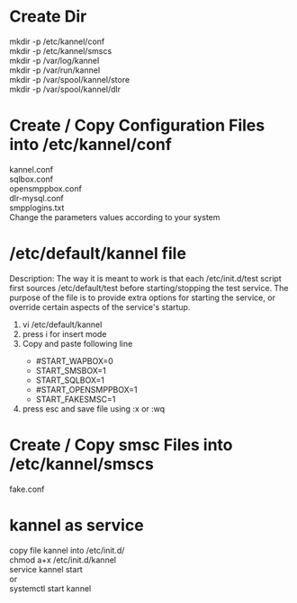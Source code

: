 # Create Dir
mkdir -p /etc/kannel/conf<br/>
mkdir -p /etc/kannel/smscs<br/>
mkdir -p /var/log/kannel<br/>
mkdir -p /var/run/kannel<br/>
mkdir -p /var/spool/kannel/store<br/>
mkdir -p /var/spool/kannel/dlr<br/>

# Create / Copy Configuration Files into /etc/kannel/conf
kannel.conf<br/>
sqlbox.conf<br/>
opensmppbox.conf<br/>
dlr-mysql.conf <br/>
smpplogins.txt <br/>
Change the parameters values according to your system

# /etc/default/kannel file
Description: The way it is meant to work is that each /etc/init.d/test script first sources /etc/default/test before starting/stopping the test service. The purpose of the file is to provide extra options for starting the service, or override certain aspects of the service's startup.
<ol>
  <li>vi /etc/default/kannel</li>
  <li>press i for insert mode</li>
  <li>Copy and paste following line</li>
  <ul>
    <li>#START_WAPBOX=0</li>
    <li>START_SMSBOX=1</li>
    <li>START_SQLBOX=1</li>
    <li>#START_OPENSMPPBOX=1</li>
    <li>START_FAKESMSC=1</li>
  </ul>
  <li>press esc and save file using :x or :wq</li>
</ol>

# Create / Copy smsc Files into /etc/kannel/smscs
fake.conf<br/>

# kannel as service
copy file kannel into /etc/init.d/<br/>
chmod a+x /etc/init.d/kannel<br/>
service kannel start<br/>
or<br/>
systemctl start kannel<br/>
